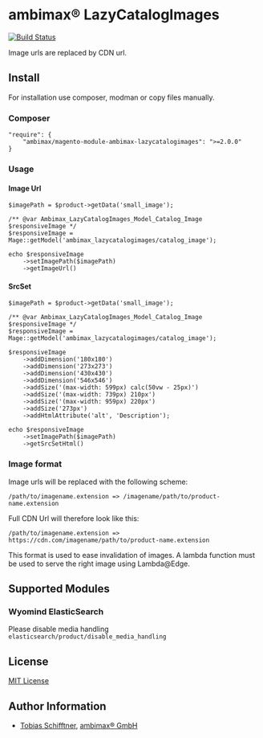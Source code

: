
# ambimax® LazyCatalogImages

[![Build Status](https://travis-ci.org/ambimax/magento-module-ambimax-lazycatalogimages.svg?branch=master)](https://travis-ci.org/ambimax/magento-module-ambimax-lazycatalogimages)

Image urls are replaced by CDN url.

## Install

For installation use composer, modman or copy files manually.

### Composer

```
"require": {
    "ambimax/magento-module-ambimax-lazycatalogimages": ">=2.0.0"
}
```

### Usage

#### Image Url

```
$imagePath = $product->getData('small_image');

/** @var Ambimax_LazyCatalogImages_Model_Catalog_Image $responsiveImage */
$responsiveImage = Mage::getModel('ambimax_lazycatalogimages/catalog_image');

echo $responsiveImage
	->setImagePath($imagePath)
	->getImageUrl()
```


#### SrcSet

```
$imagePath = $product->getData('small_image');

/** @var Ambimax_LazyCatalogImages_Model_Catalog_Image $responsiveImage */
$responsiveImage = Mage::getModel('ambimax_lazycatalogimages/catalog_image');

$responsiveImage
    ->addDimension('180x180')
    ->addDimension('273x273')
    ->addDimension('430x430')
    ->addDimension('546x546')
    ->addSize('(max-width: 599px) calc(50vw - 25px)')
    ->addSize('(max-width: 739px) 210px')
    ->addSize('(max-width: 959px) 220px')
    ->addSize('273px')
    ->addHtmlAttribute('alt', 'Description');
    
echo $responsiveImage
	->setImagePath($imagePath)
	->getSrcSetHtml()
```

### Image format

Image urls will be replaced with the following scheme:

```
/path/to/imagename.extension => /imagename/path/to/product-name.extension
```

Full CDN Url will therefore look like this:
```
/path/to/imagename.extension => https://cdn.com/imagename/path/to/product-name.extension
```

This format is used to ease invalidation of images. 
A lambda function must be used to serve the right image using Lambda@Edge.

## Supported Modules

### Wyomind ElasticSearch

Please disable media handling `elasticsearch/product/disable_media_handling`

## License

[MIT License](http://choosealicense.com/licenses/mit/)

## Author Information

 - [Tobias Schifftner](https://twitter.com/tschifftner), [ambimax® GmbH](https://www.ambimax.de)
